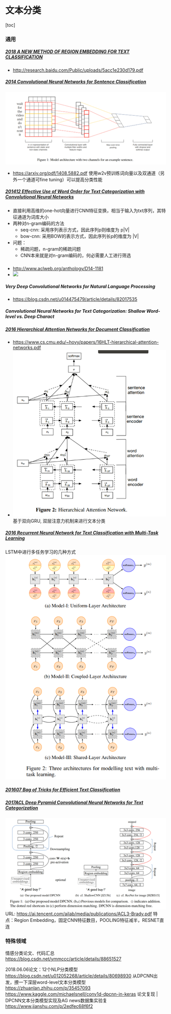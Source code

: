# 文本分类

[toc]

### 通用
##### [2018 A NEW METHOD OF REGION EMBEDDING FOR TEXT CLASSIFICATION](resources/notes/d0001/classification_2018_REGION_EMBEDDING_FOR_TEXT_CLASSIFICATION.md)
- http://research.baidu.com/Public/uploads/5acc1e230d179.pdf


#####  [2014 Convolutional Neural Networks for Sentence Classification](resources/notes/d0001/Classification_2014_TextCNN__Convolutional_Neural_Networks_for_Sentence_Classification.md)
![](resources/images/d0001/491949111606512.png)
- https://arxiv.org/pdf/1408.5882.pdf
使用w2v预训练词向量以及双通道（另外一个通道可fine tuning）可以提高分类性能 

##### [201412 Effective Use of Word Order for Text Categorization with Convolutional Neural Networks](resources/notes/d0001/classification_201412_Effective_Use_of_Word_Order_for_Text_Categorization_with_Convolutional_Neural_Networks.md)
- 直接利用高维的one-hot向量进行CNN特征变换，相当于输入为txt序列，其特征通道为词库大小
- 两种对n-gram编码的方法
    - seq-cnn: 采用序列表示方式，因此序列p则维度为 p|V|
    - bow-cnn: 采用BOW的表示方式，因此序列长p的维度为 |V|
- 问题：
    - 稀疏问题，n-gram的稀疏问题
    - CNN本来就是对n-gram编码的，何必需要人工进行筛选

##### 

- http://www.aclweb.org/anthology/D14-1181
- ![](https://pic3.zhimg.com/80/v2-bb10ad5bbdc5294d3041662f887e60a6_hd.png)

##### Very Deep Convolutional Networks for Natural Language Processing
- https://blog.csdn.net/u014475479/article/details/82017535

##### Convolutional Neural Networks for Text Categorization: Shallow Word-level vs. Deep Charact

##### [2016 Hierarchical Attention Networks for Document Classification](resources/notes/d0001/classification_2016_hierarchical_attention_networks_for_document_classification.md)
- https://www.cs.cmu.edu/~hovy/papers/16HLT-hierarchical-attention-networks.pdf
- ![](resources/images/d0001/401951571320512.png)
基于双向GRU, 双层注意力机制来进行文本分类

##### [2016 Recurrent Neural Network for Text Classification with Multi-Task Learning](resources/notes/d0001/classification_2016_Recurrent_Neural_Network_for_Text_Classification_with_MultiTask_Learning.md)
LSTM中进行多任务学习的几种方式
![](resources/images/d0001/01001340223205193402.png)

##### [201607 Bag of Tricks for Efficient Text Classification](resources/notes/d0001/classification_201607_bag_of_tricks_for_efficient_text_classification.md)

##### [2017ACL Deep Pyramid Convolutional Neural Networks for Text Categorization](resources/notes/d0001/classification_2017_Deep_Pyramid_Convolutional_Neural_Networks_for_Text_Categorization.md)
![](resources/images/d0001/361951361616112.png)
URL: https://ai.tencent.com/ailab/media/publications/ACL3-Brady.pdf
特点：Region Embedding，固定CNN特征数目，POOLING特征减半，RESNET直连

### 特殊领域

情感分类论文、代码汇总  https://blog.csdn.net/ymmccc/article/details/88651527

2018.06.06论文：12个NLP分类模型 https://blog.csdn.net/u012052268/article/details/80698930
从DPCNN出发，撩一下深层word-level文本分类模型 https://zhuanlan.zhihu.com/p/35457093
https://www.kaggle.com/michaelsnell/conv1d-dpcnn-in-keras
论文复现 | DPCNN文本分类模型实现及AG news数据集实验复 https://www.jianshu.com/p/2edfec68f6f2